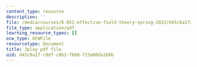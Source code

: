 ```yaml
---
content_type: resource
description: ''
file: /media/courses/8-851-effective-field-theory-spring-2013/d45c8a17c0dfc8b37bb0723a00da1b6b_6PrAW28eUpE.pdf
file_type: application/pdf
learning_resource_types: []
ocw_type: OCWFile
resourcetype: Document
title: 3play pdf file
uid: d45c8a17-c0df-c8b3-7bb0-723a00da1b6b
---
```

